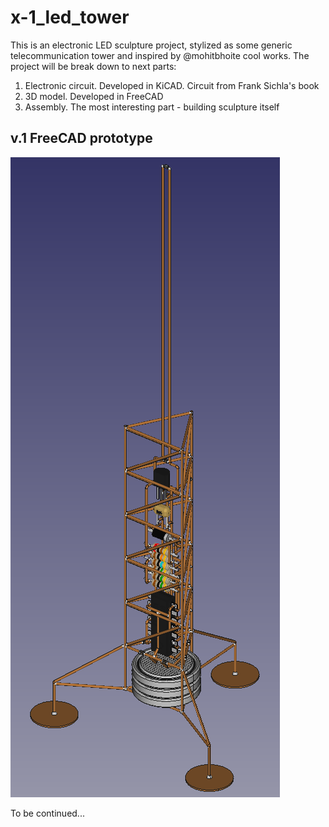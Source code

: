 # x-1_led_tower
This is an electronic LED sculpture project, stylized as some generic telecommunication tower and inspired by @mohitbhoite cool works.
The project will be break down to next parts:
1. Electronic circuit. Developed in KiCAD. Circuit from Frank Sichla's book
2. 3D model. Developed in FreeCAD
3. Assembly. The most interesting part - building sculpture itself

## v.1 FreeCAD prototype
![x-1_led_tower v.1 FreeCAD prototype](images/x-1_led_tower_v.1.png)

To be continued...
